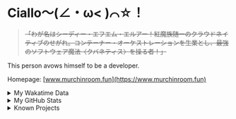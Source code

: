 # Ciallo～(∠・ω< )⌒☆！

> ~~「わが名はシーディー・エフエム・エルアー！紅魔族随一のクラウドネイティブのせがれ。コンテーナー・オーケストレーションを生業とし、最強のソフトウェア魔法〈クバネティス〉を操る者！」~~

This person avows himself to be a developer.

Homepage: [www.murchinroom.fun](https://www.murchinroom.fun)

<details>

<summary>My Wakatime Data</summary>

<!--START_SECTION:waka-->
![Lines of code](https://img.shields.io/badge/From%20Hello%20World%20I%27ve%20Written-8.9%20million%20lines%20of%20code-blue)

**🐱 My GitHub Data** 

> 📦 790.7 kB Used in GitHub's Storage 
 > 
> 🚫 Not Opted to Hire
 > 
> 📜 94 Public Repositories 
 > 
> 🔑 31 Private Repositories 
 > 
**I'm an Early 🐤** 

```text
🌞 Morning                2190 commits        ██████░░░░░░░░░░░░░░░░░░░   23.66 % 
🌆 Daytime                4091 commits        ███████████░░░░░░░░░░░░░░   44.20 % 
🌃 Evening                2899 commits        ████████░░░░░░░░░░░░░░░░░   31.32 % 
🌙 Night                  75 commits          ░░░░░░░░░░░░░░░░░░░░░░░░░   00.81 % 
```
📅 **I'm Most Productive on Wednesday** 

```text
Monday                   1188 commits        ███░░░░░░░░░░░░░░░░░░░░░░   12.84 % 
Tuesday                  1616 commits        ████░░░░░░░░░░░░░░░░░░░░░   17.46 % 
Wednesday                1618 commits        ████░░░░░░░░░░░░░░░░░░░░░   17.48 % 
Thursday                 1324 commits        ████░░░░░░░░░░░░░░░░░░░░░   14.31 % 
Friday                   1383 commits        ████░░░░░░░░░░░░░░░░░░░░░   14.94 % 
Saturday                 1143 commits        ███░░░░░░░░░░░░░░░░░░░░░░   12.35 % 
Sunday                   983 commits         ███░░░░░░░░░░░░░░░░░░░░░░   10.62 % 
```


**I Mostly Code in Go** 

```text
Go                       37 repos            █████████░░░░░░░░░░░░░░░░   35.24 % 
Vue                      6 repos             █░░░░░░░░░░░░░░░░░░░░░░░░   05.71 % 
Swift                    5 repos             █░░░░░░░░░░░░░░░░░░░░░░░░   04.76 % 
Rust                     3 repos             █░░░░░░░░░░░░░░░░░░░░░░░░   02.86 % 
Shell                    2 repos             ░░░░░░░░░░░░░░░░░░░░░░░░░   01.90 % 
```




 Last Updated on 01/10/2024 01:52:17 UTC
<!--END_SECTION:waka-->

</details>

<details>
 
 <summary>My GitHub Stats</summary>

[![CDFMLR's github stats](https://github-readme-stats.vercel.app/api?username=cdfmlr&count_private=true&show_icons=true)](https://github.com/anuraghazra/github-readme-stats)
 
</details>

<details>

<summary>Known Projects</summary>

[![Star History Chart](https://api.star-history.com/svg?repos=cdfmlr/pyflowchart,cdfmlr/muvtuber,cdfmlr/crud,cdfmlr/murecom-verse-1,cdfmlr/murecom-intro&type=Date)](https://star-history.com/#cdfmlr/pyflowchart&cdfmlr/muvtuber&cdfmlr/crud&cdfmlr/murecom-verse-1&cdfmlr/murecom-intro&Date)

 </details>
